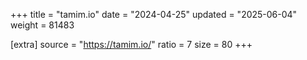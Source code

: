 +++
title = "tamim.io"
date = "2024-04-25"
updated = "2025-06-04"
weight = 81483

[extra]
source = "https://tamim.io/"
ratio = 7
size = 80
+++

